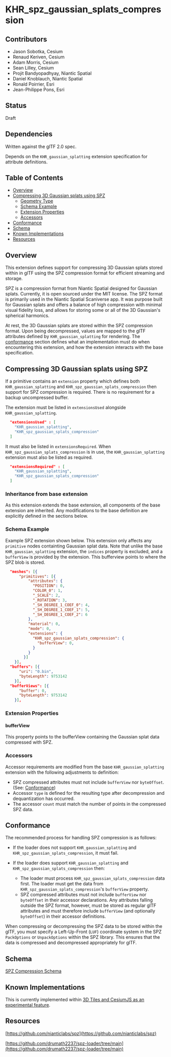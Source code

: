 # KHR\_spz\_gaussian\_splats\_compression

## Contributors

- Jason Sobotka, Cesium
- Renaud Keriven, Cesium
- Adam Morris, Cesium
- Sean Lilley, Cesium
- Projit Bandyopadhyay, Niantic Spatial
- Daniel Knoblauch, Niantic Spatial
- Ronald Poirrier, Esri
- Jean-Philippe Pons, Esri

## Status

Draft

## Dependencies

Written against the glTF 2.0 spec.

Depends on the `KHR_gaussian_splatting` extension specification for attribute definitions.

## Table of Contents

- [Overview](#overview)
- [Compressing 3D Gaussian splats using SPZ](#compressing-3d-gaussian-splats-using-spz)
  - [Geometry Type](#geometry-type)
  - [Schema Example](#schema-example)
  - [Extension Properties](#extension-properties)
  - [Accessors](#accessors)
- [Conformance](#conformance)
- [Schema](#schema)
- [Known Implementations](#known-implementations)
- [Resources](#resources)

## Overview

This extension defines support for compressing 3D Gaussian splats stored within in glTF using the SPZ compression format for efficient streaming and storage.

SPZ is a compression format from Niantic Spatial designed for Gaussian splats. Currently, it is open sourced under the MIT license. The SPZ format is primarily used in the Niantic Spatial Scaniverse app. It was purpose built for Gaussian splats and offers a balance of high compression with minimal visual fidelity loss, and allows for storing some or all of the 3D Gaussian's spherical harmonics.

At rest, the 3D Gaussian splats are stored within the SPZ compression format. Upon being decompressed, values are mapped to the glTF attributes defined by `KHR_gaussian_splatting` for rendering. The [conformance](#conformance) section defines what an implementation must do when encountering this extension, and how the extension interacts with the base specification.

## Compressing 3D Gaussian splats using SPZ

If a primitive contains an `extension` property which defines both `KHR_gaussian_splatting` and `KHR_spz_gaussian_splats_compression` then support for SPZ compression is required. There is no requirement for a backup uncompressed buffer.

The extension must be listed in `extensionsUsed` alongside `KHR_gaussian_splatting`.

```json
  "extensionsUsed" : [
    "KHR_gaussian_splatting",
    "KHR_spz_gaussian_splats_compression"
  ]
```

It must also be listed in `extensionsRequired`. When `KHR_spz_gaussian_splats_compression` is in use, the `KHR_gaussian_splatting` extension must also be listed as required.

```json
  "extensionsRequired" : [
    "KHR_gaussian_splatting",
    "KHR_spz_gaussian_splats_compression"
  ]
```

### Inheritance from base extension

As this extension extends the base extension, all components of the base extension are inherited. Any modifications to the base definition are explicitly defined in the sections below.

### Schema Example

Example SPZ extension shown below. This extension only affects any `primitive` nodes containting Gaussian splat data. Note that unlike the base `KHR_gaussian_splatting` extension, the `indices` property is excluded, and a `bufferView` is provided by the extension. This bufferview points to where the SPZ blob is stored.

```json
  "meshes": [{
      "primitives": [{
          "attributes": {
            "POSITION": 0,
            "COLOR_0": 1,
            "_SCALE": 2,
            "_ROTATION": 3,
            "_SH_DEGREE_1_COEF_0": 4,
            "_SH_DEGREE_1_COEF_1": 5,
            "_SH_DEGREE_1_COEF_2": 6
          },
          "material": 0,
          "mode": 0,
          "extensions": {
            "KHR_spz_gaussian_splats_compression": {
              "bufferView": 0,
            }
          }
        }]
    }],
  "buffers": [{
      "uri": "0.bin",
      "byteLength": 9753142
    }],
  "bufferViews": [{
      "buffer": 0,
      "byteLength": 9753142
    }],
```

### Extension Properties

#### bufferView

This property points to the bufferView containing the Gaussian splat data compressed with SPZ.

### Accessors

Accessor requirements are modified from the base `KHR_gaussian_splatting` extension with the following adjustments to definition:

 - SPZ compressed attributes must not include `bufferView` nor `byteOffset`. (See: [Conformance](#conformance))
 - Accessor `type` is defined for the resulting type after decompression and dequantization has occurred.
 - The accessor `count` must match the number of points in the compressed SPZ data.

## Conformance

The recommended process for handling SPZ compression is as follows:

- If the loader does not support `KHR_gaussian_splatting` and `KHR_spz_gaussian_splats_compression`, it must fail.
- If the loader does support `KHR_gaussian_splatting` and `KHR_spz_gaussian_splats_compression` then:

  - The loader must process `KHR_spz_gaussian_splats_compression` data first. The loader must get the data from `KHR_spz_gaussian_splats_compression`'s `bufferView` property.
  - SPZ compressed attributes must not include `bufferView` nor `byteOffset` in their accessor declarations. Any attributes falling outside the SPZ format, however, must be stored as regular glTF attributes and must therefore include `bufferView` (and optionally `byteOffset`) in their accessor definitions.
  
When compressing or decompressing the SPZ data to be stored within the glTF, you must specify a Left-Up-Front (`LUF`) coordinate system in the SPZ `PackOptions` or `UnpackOptions` within the SPZ library. This ensures that the data is compressed and decompressed appropriately for glTF.

## Schema

[SPZ Compression Schema](./schema/mesh.primitive.KHR_spz_gaussian_splats_compression.schema.json)

## Known Implementations

This is currently implemented within [3D Tiles and CesiumJS as an experimental feature](https://cesium.com/learn/cesiumjs/ref-doc/Cesium3DTileset.html?classFilter=3D).

## Resources

[https://github.com/nianticlabs/spz](https://github.com/nianticlabs/spz)

[https://github.com/drumath2237/spz-loader/tree/main](https://github.com/drumath2237/spz-loader/tree/main)

